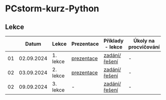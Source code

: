 # PCstorm-kurz-Python

## Lekce

|    | Datum     | Lekce             | Prezentace                                                           | Příklady - lekce        | Úkoly na procvičování
| -- | --------- | ---------------- | -------------------------------------------------------------------- | ------------- | -------------
| 01 | 02.09.2024 | 1. lekce | [prezentace](./prezentace/Python%20-%20lekce%201.pdf) | [zadání/řešení](./solution/lekce-01.md) | -
| 02 | 03.09.2024 | 2. lekce | [prezentace](./prezentace/Python%20-%20lekce%202.pdf) | [zadání/řešení](./solution/lekce-02.md) | -
| 02 | 09.09.2024 | 3. lekce | - | [zadání/řešení](./solution/lekce-03.md) | -